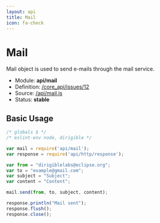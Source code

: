 ```yaml
---
layout: api
title: Mail
icon: fa-check
---
```


Mail
===

Mail object is used to send e-mails through the mail service.

- Module: **api/mail**
- Definition: [/core_api/issues/12](https://github.com/dirigiblelabs/core_api/issues/12)
- Source: [/api/mail.js](https://github.com/dirigiblelabs/core_api/blob/master/core_api/ScriptingServices/api/mail.js)
- Status: **stable**

Basic Usage
---

```javascript
/* globals $ */
/* eslint-env node, dirigible */

var mail = require('api/mail');
var response = require('api/http/response');

var from = "dirigiblelabs@eclipse.org";
var to = "example@gmail.com";
var subject = "Subject";
var content = "Content";

mail.send(from, to, subject, content);

response.println("Mail sent");
response.flush();
response.close();
```
